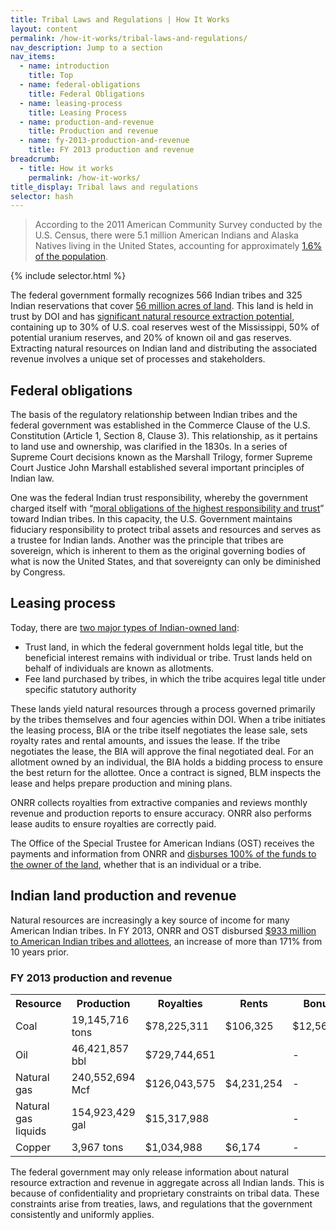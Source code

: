 ```yaml
---
title: Tribal Laws and Regulations | How It Works
layout: content
permalink: /how-it-works/tribal-laws-and-regulations/
nav_description: Jump to a section
nav_items:
  - name: introduction
    title: Top
  - name: federal-obligations
    title: Federal Obligations
  - name: leasing-process
    title: Leasing Process
  - name: production-and-revenue
    title: Production and revenue
  - name: fy-2013-production-and-revenue
    title: FY 2013 production and revenue
breadcrumb:
  - title: How it works
    permalink: /how-it-works/
title_display: Tribal laws and regulations
selector: hash
---
```


> According to the 2011 American Community Survey conducted by the U.S. Census, there were 5.1 million American Indians and Alaska Natives living in the United States, accounting for approximately [1.6% of the population](https://www.census.gov/newsroom/releases/archives/facts_for_features_special_editions/cb12-ff22.html).

{% include selector.html %}

The federal government formally recognizes 566 Indian tribes and 325 Indian reservations that cover [56 million acres of land](http://www.blm.gov/public_land_statistics/pls13/pls2013.pdf). This land is held in trust by DOI and has [significant natural resource extraction potential](http://www.resourcegovernance.org/sites/default/files/RWI_Native_American_Lands_2011.pdf), containing up to 30% of U.S. coal reserves west of the Mississippi, 50% of potential uranium reserves, and 20% of known oil and gas reserves. Extracting natural resources on Indian land and distributing the associated revenue involves a unique set of processes and stakeholders.

<h2 class="h3" id="federal-obligations" data-nav-header="federal-obligations">Federal obligations</h2>

The basis of the regulatory relationship between Indian tribes and the federal government was established in the Commerce Clause of the U.S. Constitution (Article 1, Section 8, Clause 3). This relationship, as it pertains to land use and ownership, was clarified in the 1830s. In a series of Supreme Court decisions known as the Marshall Trilogy, former Supreme Court Justice John Marshall established several important principles of Indian law.

One was the federal Indian trust responsibility, whereby the government charged itself with “[moral obligations of the highest responsibility and trust](http://www.bia.gov/FAQs/index.htm)” toward Indian tribes. In this capacity, the U.S. Government maintains fiduciary responsibility to protect tribal assets and resources and serves as a trustee for Indian lands. Another was the principle that tribes are sovereign, which is inherent to them as the original governing bodies of what is now the United States, and that sovereignty can only be diminished by Congress.

<h2 class="h3" id="leasing-process" data-nav-header="leasing-process">Leasing process</h2>

Today, there are [two major types of Indian-owned land](http://teeic.indianaffairs.gov/triballand/):

* Trust land, in which the federal government holds legal title, but the beneficial interest remains with individual or tribe. Trust lands held on behalf of individuals are known as allotments.
* Fee land purchased by tribes, in which the tribe acquires legal title under specific statutory authority

These lands yield natural resources through a process governed primarily by the tribes themselves and four agencies within DOI. When a tribe initiates the leasing process, BIA or the tribe itself negotiates the lease sale, sets royalty rates and rental amounts, and issues the lease. If the tribe negotiates the lease, the BIA will approve the final negotiated deal. For an allotment owned by an individual, the BIA holds a bidding process to ensure the best return for the allottee. Once a contract is signed, BLM inspects the lease and helps prepare production and mining plans.

ONRR collects royalties from extractive companies and reviews monthly revenue and production reports to ensure accuracy. ONRR also performs lease audits to ensure royalties are correctly paid.

The Office of the Special Trustee for American Indians (OST) receives the payments and information from ONRR and [disburses 100% of the funds to the owner of the land](http://www.onrr.gov/IndianServices/pdfdocs/FrequentlyAskedQuestion.pdf), whether that is an individual or a tribe.

<h2 class="h3" id="production-and-revenue" data-nav-header="production-and-revenue">Indian land production and revenue</h2>

Natural resources are increasingly a key source of income for many American Indian tribes. In FY 2013, ONRR and OST disbursed [$933 million to American Indian tribes and allottees](http://statistics.onrr.gov/ReportTool.aspx), an increase of more than 171% from 10 years prior.

<h3 class="h5" id="fy-2013-production-and-revenue" data-nav-header="fy-2013-production-and-revenue">FY 2013 production and revenue</h3>

<table class="article_table">
  <tr>
    <th>Resource</th>
    <th>Production</th>
    <th>Royalties</th>
  <th>Rents</th>
  <th>Bonuses</th>
  </tr>
  <tr>
    <td>Coal</td>
    <td>19,145,716 tons</td>
    <td>$78,225,311</td>
  <td>$106,325</td>
  <td>$12,561,353</td>
  </tr>
  <tr>
    <td>Oil</td>
    <td>46,421,857 bbl</td>
    <td>$729,744,651</td>
    <td></td>
    <td>-</td>
  </tr>
  <tr>
    <td>Natural gas</td>
    <td>240,552,694 Mcf</td>
    <td>$126,043,575</td>
    <td style="border-top:0;">$4,231,254</td>
  <td>-</td>
  </tr>
  <tr>
    <td>Natural gas liquids</td>
    <td>154,923,429 gal</td>
    <td>$15,317,988</td>
    <td style="border-top:0;"></td>
  <td>-</td>
  </tr>
  <tr>
    <td>Copper</td>
    <td>3,967 tons</td>
    <td>$1,034,988</td>
    <td>$6,174</td>
    <td>-</td>
  </tr>
</table>

The federal government may only release information about natural resource extraction and revenue in aggregate across all Indian lands. This is because of confidentiality and proprietary constraints on tribal data. These constraints arise from treaties, laws, and regulations that the government consistently and uniformly applies.

